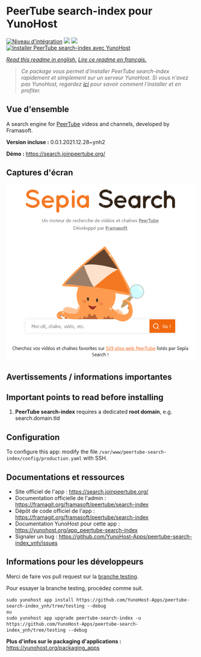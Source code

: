 # PeerTube search-index pour YunoHost

[![Niveau d'intégration](https://dash.yunohost.org/integration/peertube-search-index.svg)](https://dash.yunohost.org/appci/app/peertube-search-index) ![](https://ci-apps.yunohost.org/ci/badges/peertube-search-index.status.svg) ![](https://ci-apps.yunohost.org/ci/badges/peertube-search-index.maintain.svg)  
[![Installer PeerTube search-index avec YunoHost](https://install-app.yunohost.org/install-with-yunohost.svg)](https://install-app.yunohost.org/?app=peertube-search-index)

*[Read this readme in english.](./README.md)*
*[Lire ce readme en français.](./README_fr.md)*

> *Ce package vous permet d'installer PeerTube search-index rapidement et simplement sur un serveur YunoHost.
Si vous n'avez pas YunoHost, regardez [ici](https://yunohost.org/#/install) pour savoir comment l'installer et en profiter.*

## Vue d'ensemble

A search engine for [PeerTube](https://joinpeertube.org/) videos and channels, developed by Framasoft.


**Version incluse :** 0.0.1.2021.12.28~ynh2

**Démo :** https://search.joinpeertube.org/

## Captures d'écran

![](./doc/screenshots/sepia-search-screenshot.png)

## Avertissements / informations importantes

## Important points to read before installing

1. **PeerTube search-index** requires a dedicated **root domain**, e.g. search.domain.tld

## Configuration

To configure this app: modify the file `/var/www/peertube-search-index/config/production.yaml` with SSH.

## Documentations et ressources

* Site officiel de l'app : https://search.joinpeertube.org/
* Documentation officielle de l'admin : https://framagit.org/framasoft/peertube/search-index
* Dépôt de code officiel de l'app : https://framagit.org/framasoft/peertube/search-index
* Documentation YunoHost pour cette app : https://yunohost.org/app_peertube-search-index
* Signaler un bug : https://github.com/YunoHost-Apps/peertube-search-index_ynh/issues

## Informations pour les développeurs

Merci de faire vos pull request sur la [branche testing](https://github.com/YunoHost-Apps/peertube-search-index_ynh/tree/testing).

Pour essayer la branche testing, procédez comme suit.
```
sudo yunohost app install https://github.com/YunoHost-Apps/peertube-search-index_ynh/tree/testing --debug
ou
sudo yunohost app upgrade peertube-search-index -u https://github.com/YunoHost-Apps/peertube-search-index_ynh/tree/testing --debug
```

**Plus d'infos sur le packaging d'applications :** https://yunohost.org/packaging_apps